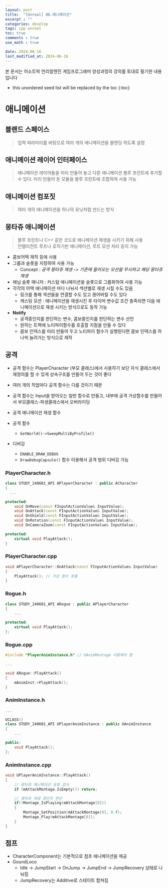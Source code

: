 ```yaml
---
layout: post
title:  "[Unreal] 06.애니메이션"
excerpt : ""
categories: develop
tags: cpp unreal
toc: true
comments : true
use_math : true

date: 2024-06-16
last_modified_at: 2024-06-16
---
```

> <span style="font-size: 80%">
본 문서는 어소트락 언리얼엔진 게임프로그래머 양성과정의 강의를 토대로 필기한 내용입니다 </span>

<!--more-->

* this unordered seed list will be replaced by the toc
{:toc}

# 애니메이션

## 블랜드 스페이스
> 입력 파라미터를 바탕으로 여러 개의 애니메이션을 블렌딩 하도록 설정

## 애니메이션 레이어 인터페이스
> 애니메이션 레이어들을 미리 만들어 놓고 다른 애니메이션 블루 프린트에 추가할 수 있다. 미리 만들어 둔 모듈을 블루 프린트에 조합하여 사용 가능

## 애니메이션 컴포짓
> 여러 개의 애니메이션을 하나의 유닛처럼 만드는 방식

## 몽타쥬 애니메이션
> 블루 프린트나 C++ 같은 코드로 애니메이션 재생을 시키기 위해 사용   
> 인텔리전트 루프나 로직기반 애니메이션, 루트 모션 처리 등이 가능

- 콤보어택 제작 등에 사용
- 그룹과 슬롯을 지정하여 사용 가능
  - Concept : *공격 몽타쥬 재생 -> 기존에 들어오는 모션을 무시하고 해당 몽타쥬 재생*
- 애님 슬롯 매니저 : 커스텀 애니메이션을 슬롯으로 그룹화하여 사용 가능
- 각각의 어택 애니메이션 마다 나눠서 섹션별로 재생 시킬 수도 있음
  - 링크를 통해 섹션들을 연결할 수도 있고 끊어버릴 수도 있다
  - 캐스팅 모션 : 애니메이션을 재생시킨 후 타이머 변수값 조건 충족되면 다음 애니메이션으로 재생 시키는 방식으로도 동작 가능
- **Notify**
  - 공격중인지를 판단하는 변수, 콤보중인지를 판단하는 변수 선언
  - 원하는 트랙에 노티파이함수를 호출할 지점을 만들 수 있다
  - 콤보 인덱스를 미리 만들어 두고 노티파이 함수가 실행된다면 콤보 인덱스를 하나씩 늘려가는 방식으로 제작

## 공격
- 공격 함수는 PlayerCharacter (부모 클래스)에서 사용하기 보단 자식 클래스에서 재정의를 할 수 있게 상속구조를 만들어 두는 것이 좋다
- 여러 개의 직업마다 공격 함수는 다를 것이기 때문
- 공격 함수는 Input을 받아오는 일반 함수로 만들고, 내부에 공격 가상함수를 만들어서 부모클래스-파생클래스에서 오버라이딩

- 공격 애니메이션 재생 함수
- 공격 함수
  - `GetWorld()->SweepMultiByProfile()` 
  
- 디버깅
  - `ENABLE_DRAW_DEBUG`
  - `DrawDebugCapsule()` 함수 이용해서 공격 범위 디버깅 가능

### PlayerCharacter.h
```cpp
class STUDY_240601_API APlayerCharacter : public ACharacter
{
  ...

protected:
	void OnMove(const FInputActionValue& InputValue);
	void OnAttack(const FInputActionValue& InputValue);
	void OnShield(const FInputActionValue& InputValue);
	void OnRotation(const FInputActionValue& InputValue);
	void OnCameraZoom(const FInputActionValue& InputValue);

protected:
	virtual void PlayAttack();
}
```

### PlayerCharacter.cpp
```cpp
void APlayerCharacter::OnAttack(const FInputActionValue& InputValue)
{
	PlayAttack(); // 가상 함수 호출
}
```

### Rogue.h
```cpp
class STUDY_240601_API ARogue : public APlayerCharacter
{
	...

protected:
	virtual void PlayAttack();
};
```

### Rogue.cpp
```cpp
#include "PlayerAnimInstance.h" // UAnimMontage 사용해야 함

...

void ARogue::PlayAttack()
{
	mAnimInst->PlayAttack();
}
```

### AnimInstance.h
```cpp
...

UCLASS()
class STUDY_240601_API UPlayerAnimInstance : public UAnimInstance
{
	...

public:
	void PlayAttack();
};
```

### AnimInstance.cpp
```cpp
void UPlayerAnimInstance::PlayAttack()
{
	// 몽타쥬 애니메이션 유효 검사
	if (mAttackMontage.IsEmpty()) return;

	// 몽타쥬 재생 중인지 판단
	if(!Montage_IsPlaying(mAttackMontage[0]))
	{
		Montage_SetPosition(mAttackMontage[0], 0.f);
		Montage_Play(mAttackMontage[0]);
	}
}
```

## 점프
- CharacterComponent는 기본적으로 점프 애니메이션을 제공
- GoundLoco
  - Idle -> JumpStart -> OnJump -> JumpEnd -> JumpRecovery 상태로 나눠짐
  - JumpRecovery는 Additive로 스테이트 합쳐짐